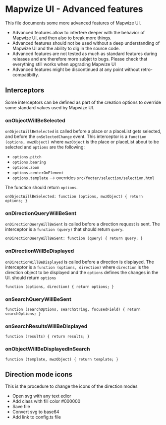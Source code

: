 # Mapwize UI - Advanced features

This file documents some more advanced features of Mapwize UI.

- Advanced features allow to interfere deeper with the behavior of Mapwize UI, and then also to break more things. 
- Advanced features should not be used without a deep understanding of Mapwize UI and the ability to dig in the source code.
- Advanced features are not tested as much as standard features during releases and are therefore more subjet to bugs. Please check that everything still works when upgrading Mapwize UI
- Advanced features might be discontinued at any point without retro-compatibilty.

## Interceptors

Some interceptors can be defined as part of the creation options to override some standard values used by Mapwize UI.

### onObjectWillBeSelected

`onObjectWillBeSelected` is called before a place or a placeList gets selected, and before the `onSelectedChange` event. This interceptor is a `function (options, mwzObject)` where `mwzObject` is the place or placeList about to be selected and `options` are the following:

- `options.pitch`
- `options.bearing`
- `options.zoom`
- `options.centerOnElement`
- `options.template` --> overrides `src/footer/selection/selection.html`

The function should return `options`.

```
onObjectWillBeSelected: function (options, mwzObject) { return options; }
```

### onDirectionQueryWillBeSent

`onDirectionQueryWillBeSent` is called before a direction request is sent. The interceptor is a `function (query)` that should return `query`.

```
onDirectionQueryWillBeSent: function (query) { return query; }
```

### onDirectionWillBeDisplayed

`onDirectionWillBeDisplayed` is called before a direction is displayed. The interceptor is a `function (options, direction)` where `direction` is the direction object to be displayed and the `options` defines the changes in the UI. should return `options`

```
function (options, direction) { return options; }
```

### onSearchQueryWillBeSent

```
function (searchOptions, searchString, focusedField) { return searchOptions; }
```

### onSearchResultsWillBeDisplayed

```
function (results) { return results; }
```

### onObjectWillBeDisplayedInSearch

```
function (template, mwzObject) { return template; }
```

## Direction mode icons

This is the procedure to change the icons of the direction modes

- Open svg with any text edior
- Add class with fill color #000000
- Save file
- Convert svg to base64
- Add link to config.ts file
